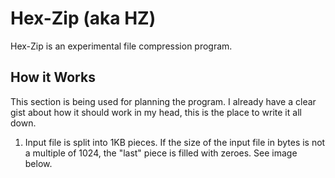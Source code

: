 # Hex-Zip (aka HZ)
Hex-Zip is an experimental file compression program.

## How it Works
This section is being used for planning the program. I already have a clear gist about how it should work in my head, this is the place to write it all down.
1. Input file is split into 1KB pieces. If the size of the input file in bytes is not a multiple of 1024, the "last" piece is filled with zeroes. See image below.
